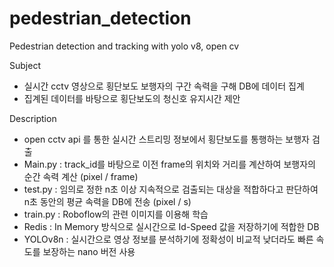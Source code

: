 # pedestrian_detection
Pedestrian detection and tracking with yolo v8, open cv

Subject
- 실시간 cctv 영상으로 횡단보도 보행자의 구간 속력을 구해 DB에 데이터 집계
- 집계된 데이터를 바탕으로 횡단보도의 청신호 유지시간 제안

Description
- open cctv api 를 통한 실시간 스트리밍 정보에서 횡단보도를 통행하는 보행자 검출
- Main.py : track_id를 바탕으로 이전 frame의 위치와 거리를 계산하여 보행자의 순간 속력 계산 (pixel / frame)
- test.py : 임의로 정한 n초 이상 지속적으로 검출되는 대상을 적합하다고 판단하여 n초 동안의 평균 속력을 DB에 전송 (pixel / s)
- train.py : Roboflow의 관련 이미지를 이용해 학습<br>
- Redis : In Memory 방식으로 실시간으로 Id-Speed 값을 저장하기에 적합한 DB
- YOLOv8n : 실시간으로 영상 정보를 분석하기에 정확성이 비교적 낮더라도 빠른 속도를 보장하는 nano 버전 사용
